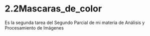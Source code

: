 # 2.2Mascaras_de_color
Es la segunda tarea del Segundo Parcial de mi materia de Análisis y Procesamiento de Imágenes
